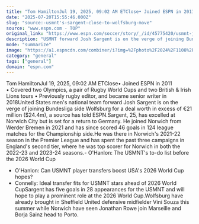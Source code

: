```yaml
---
title: "Tom HamiltonJul 19, 2025, 09:02 AM ETClose• Joined ESPN in 2011"
date: "2025-07-20T15:55:46.000Z"
slug: "source:-usmnt's-sargent-close-to-wolfsburg-move"
source: "www.espn.com - TOP"
original_link: "https://www.espn.com/soccer/story/_/id/45775420/usmnt-josh-sargent-close-wolfsburg-transfer-source"
description: "USMNT forward Josh Sargent is on the verge of joining Bundesliga side Wolfsburg for a deal worth in excess of €21 million, a source has told ESPN."
mode: "summarize"
image: "https://a1.espncdn.com/combiner/i?img=%2Fphoto%2F2024%2F1108%2Fr1412145_1296x729_16%2D9.jpg"
category: "general"
tags: ["general"]
domain: "espn.com"
---
```

Tom HamiltonJul 19, 2025, 09:02 AM ETClose• Joined ESPN in 2011
• Covered two Olympics, a pair of Rugby World Cups and two British & Irish Lions tours
• Previously rugby editor, and became senior writer in 2018United States men's national team forward Josh Sargent is on the verge of joining Bundesliga side Wolfsburg for a deal worth in excess of €21 million ($24.4m), a source has told ESPN.Sargent, 25, has excelled at Norwich City but is set for a return to Germany. He joined Norwich from Werder Bremen in 2021 and has since scored 46 goals in 124 league matches for the Championship side.He was there in Norwich's 2021-22 season in the Premier League and has spent the past three campaigns in England's second tier, where he was top scorer for Norwich in both the 2022-23 and 2023-24 seasons.- O'Hanlon: The USMNT's to-do list before the 2026 World Cup
- O'Hanlon: Can USMNT player transfers boost USA's 2026 World Cup hopes?
- Connelly: Ideal transfer fits for USMNT stars ahead of 2026 World CupSargent has five goals in 28 appearances for the USMNT and will hope to play a prominent role at the 2026 World Cup.Wolfsburg have already brought in Sheffield United defensive midfielder Vini Souza this summer while Norwich have seen Jonathan Rowe join Marseille and Borja Sainz head to Porto.
